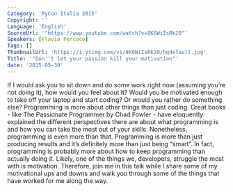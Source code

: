 ```yaml
---
Category: 'PyCon Italia 2015'
Copyright: ''
Language: 'English'
SourceUrl: '"https://www.youtube.com/watch?v=8K6WiIsRk20"'
Speakers: [Flavio Percoco]
Tags: []
ThumbnailUrl: 'https://i.ytimg.com/vi/8K6WiIsRk20/hqdefault.jpg'
Title: '"Don''t let your passion kill your motivation"'
date: '2015-05-30'
---
```

If I would ask you to sit down and do some work right now (assuming you’re not doing it), how would you feel about it? Would you be motivated enough to take off your laptop and start coding? Or would you rather do something else?
Programming is more about other things than just coding. Great books - like The Passionate Programmer by Chad Fowler - have eloquently explained the different perspectives there are about what programming is and how you can take the most out of your skills. Nonetheless, programming is even more than that. Programming is more than just producing results and it’s definitely more than just being “smart”. In fact, programming is probably more about how to keep programming than actually doing it. Likely, one of the things we, developers, struggle the most with is motivation.
Therefore, join me in this talk while I share some of my motivational ups and downs and walk you through some of the things that have worked for me along the way.
